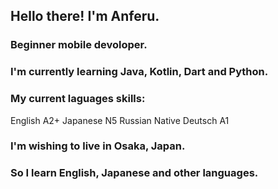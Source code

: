 ## Hello there! I'm Anferu.
### Beginner mobile devoloper.

### I'm currently learning **Java**, Kotlin, Dart and Python.

### My current laguages skills:
English A2+
Japanese N5
Russian Native
Deutsch A1

### I'm wishing to live in Osaka, Japan.
### So I learn English, Japanese and other languages.

